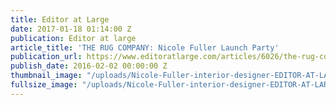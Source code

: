 ```yaml
---
title: Editor at Large
date: 2017-01-18 01:14:00 Z
publication: Editor at large
article_title: 'THE RUG COMPANY: Nicole Fuller Launch Party'
publication_url: https://www.editoratlarge.com/articles/6026/the-rug-company-celebrates-guest-designer-at-the-beatrice-inn
publish_date: 2016-02-02 00:00:00 Z
thumbnail_image: "/uploads/Nicole-Fuller-interior-designer-EDITOR-AT-LARGE-RUG-COMPANY.jpg"
fullsize_image: "/uploads/Nicole-Fuller-interior-designer-EDITOR-AT-LARGE-RUG-COMPANY.jpg"
---
```


